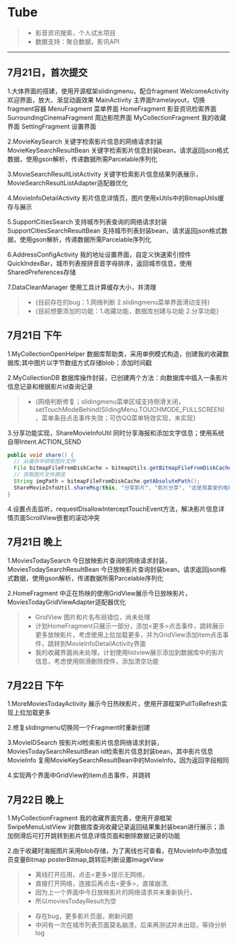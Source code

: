 # Tube
> * 影音资讯搜索，个人试水项目
> * 数据支持：聚合数据，影讯API

------

## 7月21日，首次提交

1.大体界面的搭建，使用开源框架slidingmenu，配合fragment
  WelcomeActivity 欢迎界面，放大、渐显动画效果
  MainActivity  主界面framelayout，切换fragment容器
  MenuFragment  菜单界面
  HomeFragment  影音资讯检索界面
  SurroundingCinemaFragment 周边影院界面
  MyCollectionFragment  我的收藏界面
  SettingFragment 设置界面

2.MovieKeySearch 关键字检索影片信息的网络请求封装
  MovieKeySearchResultBean 关键字检索影片信息封装bean，请求返回json格式数据，使用gson解析，传递数据所需Parcelable序列化

3.MovieSearchResultListActivity 关键字检索影片信息结果列表展示，MovieSearchResultListAdapter适配器优化

4.MovieInfoDetailActivity 影片信息详情页，图片使用xUtils中的BitmapUtils缓存与展示

5.SupportCitiesSearch 支持城市列表查询的网络请求封装
  SupportCitiesSearchResultBean 支持城市列表封装bean，请求返回json格式数据，使用gson解析，传递数据所需Parcelable序列化

6.AddressConfigActivity 我的地址设置界面，自定义快速索引控件QuickIndexBar，城市列表按拼音首字母排序，返回城市信息，使用SharedPreferences存储

7.DataCleanManager 使用工具计算缓存大小，并清理

> * {目前存在的bug：1.网络判断 2.slidingmenu菜单界面滑动支持}
> * {目前想要添加的功能：1.收藏功能，数据库创建与功能 2.分享功能}

## 7月21日 下午

1.MyCollectionOpenHelper 数据库帮助类，采用单例模式构造，创建我的收藏数据库;其中图片以字节数组方式存储blob；添加时间戳

2.MyCollectionDB 数据库操作封装，已创建两个方法：向数据库中插入一条影片信息记录和根据影片id查询记录

> * {网络判断修复；slidingmenu菜单区域支持侧滑关闭，setTouchModeBehind(SlidingMenu.TOUCHMODE_FULLSCREEN)，菜单条目点击事件失效；可仿QQ菜单特效实现，未实现}

3.分享功能实现，ShareMovieInfoUtil 同时分享海报和添加文字信息；使用系统自带Intent.ACTION_SEND
  ```java
  public void share() {
    // 从缓存中获取图片文件
    File bitmapFileFromDiskCache = bitmapUtils.getBitmapFileFromDiskCache(movieInfo.poster);
    // 获取图片文件路径
    String imgPath = bitmapFileFromDiskCache.getAbsolutePath();
    ShareMovieInfoUtil.shareMsg(this, "分享影片", "影片分享", "这是我喜爱的电影，强烈推荐！--" + movieInfo.title, imgPath);
  }
  ```

4.设置点击监听，requestDisallowInterceptTouchEvent方法，解决影片信息详情页面ScrollView嵌套的滚动冲突

## 7月21日 晚上

1.MoviesTodaySearch 今日放映影片查询的网络请求封装，MoviesTodaySearchResultBean 今日放映影片查询封装bean，请求返回json格式数据，使用gson解析，传递数据所需Parcelable序列化

2.HomeFragment 中正在热映的使用GridView展示今日放映影片，MoviesTodayGridViewAdapter适配器优化

> * GridView 图片和片名布局错位，尚未处理
> * 计划HomeFragment只展示一部分，添加<更多>点击事件，跳转展示更多放映影片，考虑使用上拉加载更多，并为GridView添加item点击事件，跳转到MovieInfoDetailActivity界面
> * 我的收藏界面尚未处理，计划使用listview展示添加到数据库中的影片信息，考虑使用侧滑删除控件，添加清空功能

## 7月22日 下午

1.MoreMoviesTodayActivity 展示今日热映影片，使用开源框架PullToRefresh实现上拉加载更多

2.修复slidingmenu切换同一个Fragment时重新创建

3.MovieIDSearch 按影片id检索影片信息网络请求封装，MoviesTodaySearchResultBean id检索影片信息封装bean，其中影片信息MovieInfo 复用MovieKeySearchResultBean中的MovieInfo，因为返回字段相同

4.实现两个界面中GridView的item点击事件，并跳转

## 7月22日 晚上

1.MyCollectionFragment 我的收藏界面完善，使用开源框架SwipeMenuListView 对数据库查询收藏记录返回结果集封装bean进行展示；添加侧滑后可打开跳转到影片信息详情页面和删除数据记录的功能

2.由于收藏时海报图片采用blob存储，为了离线也可查看，在MovieInfo中添加成员变量Bitmap posterBitmap,跳转后判断设置ImageView

> * 离线打开应用，点击<更多>提示无网络，
> * 直接打开网络，连接后再点击<更多>，直接崩溃,
> * 因为上一个界面中今日放映影片的网络请求并未重新执行，
> * 所以moviesTodayResult为空

> * 存在bug，更多影片页面，刷新问题
> * 中间有一次在城市列表页面莫名崩溃，后来再测试并未出现，等待分析log